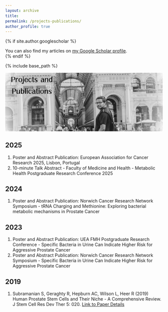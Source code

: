 ```yaml
---
layout: archive
title: 
permalink: /projects-publications/
author_profile: true
---
```


{% if site.author.googlescholar %}
  <div class="wordwrap">You can also find my articles on <a href="{{site.author.googlescholar}}">my Google Scholar profile</a>.</div>
{% endif %}

{% include base_path %}

![Welcome](/images/publications_header.png)

## 2025
1. Poster and Abstract Publication: European Association for Cancer Research 2025, Lisbon, Portugal
2. 10-minute Talk Abstract - Faculty of Medicine and Health - Metabolic Health Postgraduate Research Conference 2025

## 2024
1. Poster and Abstract Publication: Norwich Cancer Research Network Symposium - tRNA Charging and Methionine: Exploring bacterial metabolic mechanisms in Prostate Cancer

## 2023
1. Poster and Abstract Publication: UEA FMH Postgraduate Research Conference - Specific Bacteria in Urine Can Indicate Higher Risk for Aggressive Prostate Cancer
2. Poster and Abstract Publication: Norwich Cancer Research Network Symposium - Specific Bacteria in Urine Can Indicate Higher Risk for Aggressive Prostate Cancer

## 2019

1. Subramanian S, Geraghty R, Hepburn AC, Wilson L, Heer R (2019) Human Prostate Stem Cells and Their Niche - A Comprehensive Review. J Stem Cell Res Dev Ther 5: 020. [Link to Paper Details](/projects-publications/subramanian-geraghty-2019)
